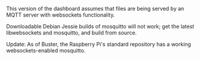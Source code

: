 This version of the dashboard assumes that files are being
served by an MQTT server with websockets functionality.

Downloadable Debian Jessie builds of mosquitto will not work;
get the latest libwebsockets and mosquitto, and build from
source.

Update: As of Buster, the Raspberry Pi's standard repository
has a working websockets-enabled mosquitto.
